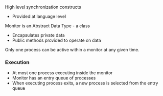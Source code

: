 High level synchronization constructs
- Provided at language level

Monitor is an Abstract Data Type - a class
- Encapsulates private data
- Public methods provided to operate on data

Only one process can be active within a monitor at any given time.

### Execution
- At most one process executing inside the monitor
- Monitor has an entry queue of processes
- When executing process exits, a new process is selected from the entry queue